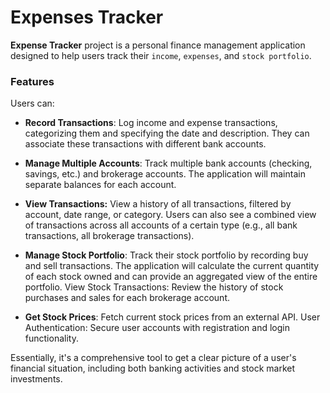 # Expenses Tracker

**Expense Tracker** project is a personal finance management application designed to help users track their `income`, `expenses`, and `stock portfolio`.

### Features

Users can:

* **Record Transactions**: Log income and expense transactions, categorizing them and specifying the date and description. They can associate these transactions with different bank accounts.

* **Manage Multiple Accounts**: Track multiple bank accounts (checking, savings, etc.) and brokerage accounts. The application will maintain separate balances for each account.

* **View Transactions:** View a history of all transactions, filtered by account, date range, or category. Users can also see a combined view of transactions across all accounts of a certain type (e.g., all bank transactions, all brokerage transactions).

* **Manage Stock Portfolio**: Track their stock portfolio by recording buy and sell transactions. The application will calculate the current quantity of each stock owned and can provide an aggregated view of the entire portfolio.
View Stock Transactions: Review the history of stock purchases and sales for each brokerage account.

* **Get Stock Prices**: Fetch current stock prices from an external API.
User Authentication: Secure user accounts with registration and login functionality.

Essentially, it's a comprehensive tool to get a clear picture of a user's financial situation, including both banking activities and stock market investments.





